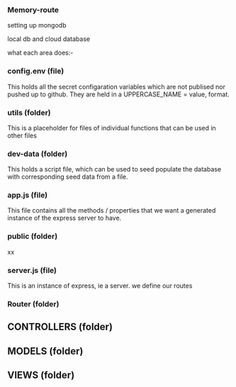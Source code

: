<!-- prettier-ignore -->
### Memory-route

setting up mongodb

local db and cloud database

what each area does:-

### config.env (file)

This holds all the secret configaration variables which are not publised nor pushed up to github.
They are held in a UPPERCASE_NAME = value, format.

### utils (folder)

This is a placeholder for files of individual functions that can be used in other files

### dev-data (folder)

This holds a script file, which can be used to seed populate the database with corresponding seed data from a file.

### app.js (file)

This file contains all the methods / properties that we want a generated instance of the express server to have.

### public (folder)

xx

### server.js (file)

This is an instance of express, ie a server. we define our routes

### Router (folder)

## CONTROLLERS (folder)

## MODELS (folder)

## VIEWS (folder)
